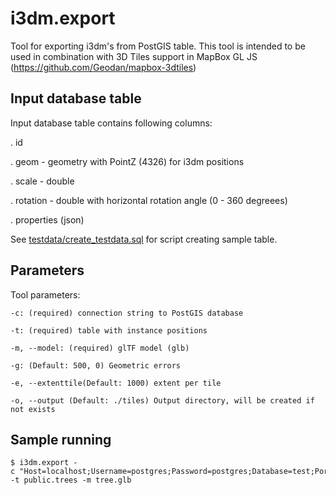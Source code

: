 # i3dm.export

Tool for exporting i3dm's from PostGIS table. This tool is intended to be used in combination with 3D Tiles support in MapBox GL JS (https://github.com/Geodan/mapbox-3dtiles)

## Input database table

Input database table contains following columns: 

. id

. geom - geometry with PointZ (4326) for i3dm positions

. scale - double 

. rotation - double with horizontal rotation angle (0 - 360 degreees)

. properties (json)

See [testdata/create_testdata.sql](testdata/create_testdata.sql) for script creating sample table. 

## Parameters

Tool parameters:

```
-c: (required) connection string to PostGIS database

-t: (required) table with instance positions

-m, --model: (required) glTF model (glb)

-g: (Default: 500, 0) Geometric errors

-e, --extenttile(Default: 1000) extent per tile

-o, --output (Default: ./tiles) Output directory, will be created if not exists
```


## Sample running

```
$ i3dm.export -c "Host=localhost;Username=postgres;Password=postgres;Database=test;Port=5432" -t public.trees -m tree.glb
```








